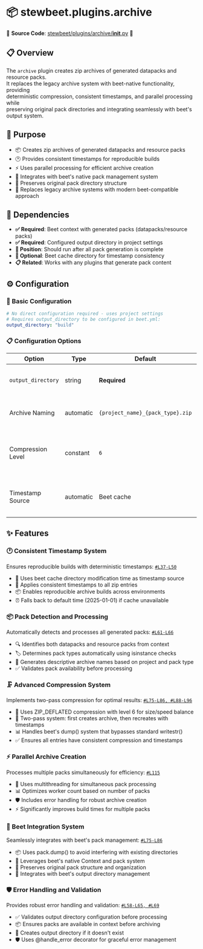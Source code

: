 
# 📦 stewbeet.plugins.archive

📄 **Source Code**: [stewbeet/plugins/archive/__init__.py](../../python_package/src/stewbeet/plugins/archive/__init__.py) 🔗

## 📋 Overview
The `archive` plugin creates zip archives of generated datapacks and resource packs.<br>
It replaces the legacy archive system with beet-native functionality, providing<br>
deterministic compression, consistent timestamps, and parallel processing while<br>
preserving original pack directories and integrating seamlessly with beet's output system.

## 🎯 Purpose
- 📦 Creates zip archives of generated datapacks and resource packs
- 🕐 Provides consistent timestamps for reproducible builds
- ⚡ Uses parallel processing for efficient archive creation
- 🔧 Integrates with beet's native pack management system
- 📁 Preserves original pack directory structure
- 🎯 Replaces legacy archive systems with modern beet-compatible approach

## 🔗 Dependencies
- **✅ Required**: Beet context with generated packs (datapacks/resource packs)
- **✅ Required**: Configured output directory in project settings
- **📍 Position**: Should run after all pack generation is complete
- **🔧 Optional**: Beet cache directory for timestamp consistency
- **📋 Related**: Works with any plugins that generate pack content

## ⚙️ Configuration

### 🎯 Basic Configuration
```yaml
# No direct configuration required - uses project settings
# Requires output_directory to be configured in beet.yml:
output_directory: "build"
```

### 📋 Configuration Options

| Option | Type | Default | Description |
|--------|------|---------|-------------|
| `output_directory` | string | **Required** | Directory where zip archives will be saved |
| Archive Naming | automatic | `{project_name}_{pack_type}.zip` | Naming convention for generated archives |
| Compression Level | constant | `6` | ZIP_DEFLATED compression level for optimal size/speed balance |
| Timestamp Source | automatic | Beet cache | Uses beet cache modification time for consistency |

## ✨ Features

### 🕐 Consistent Timestamp System
Ensures reproducible builds with deterministic timestamps: [`#L37-L50`](../../python_package/src/stewbeet/plugins/archive/__init__.py#L37-L50)
- 📅 Uses beet cache directory modification time as timestamp source
- 🔄 Applies consistent timestamps to all zip entries
- 📦 Enables reproducible archive builds across environments
- ⏰ Falls back to default time (2025-01-01) if cache unavailable

### 📦 Pack Detection and Processing
Automatically detects and processes all generated packs: [`#L61-L66`](../../python_package/src/stewbeet/plugins/archive/__init__.py#L61-L66)
- 🔍 Identifies both datapacks and resource packs from context
- 🏷️ Determines pack types automatically using isinstance checks
- 📝 Generates descriptive archive names based on project and pack type
- ✅ Validates pack availability before processing

### 🗜️ Advanced Compression System
Implements two-pass compression for optimal results: [`#L75-L86, #L88-L96`](../../python_package/src/stewbeet/plugins/archive/__init__.py#L75-L96)
- 🔧 Uses ZIP_DEFLATED compression with level 6 for size/speed balance
- 🔄 Two-pass system: first creates archive, then recreates with timestamps
- 📊 Handles beet's dump() system that bypasses standard writestr()
- ✅ Ensures all entries have consistent compression and timestamps

### ⚡ Parallel Archive Creation
Processes multiple packs simultaneously for efficiency: [`#L115`](../../python_package/src/stewbeet/plugins/archive/__init__.py#L115)
- 🚀 Uses multithreading for simultaneous pack processing
- 📊 Optimizes worker count based on number of packs
- 🛡️ Includes error handling for robust archive creation
- ⚡ Significantly improves build times for multiple packs

### 🔧 Beet Integration System
Seamlessly integrates with beet's pack management: [`#L75-L86`](../../python_package/src/stewbeet/plugins/archive/__init__.py#L75-L86)
- 📦 Uses pack.dump() to avoid interfering with existing directories
- 🎯 Leverages beet's native Context and pack system
- 📁 Preserves original pack structure and organization
- 🔗 Integrates with beet's output directory management

### 🛡️ Error Handling and Validation
Provides robust error handling and validation: [`#L58-L65, #L69`](../../python_package/src/stewbeet/plugins/archive/__init__.py#L58-L69)
- ✅ Validates output directory configuration before processing
- 📦 Ensures packs are available in context before archiving
- 📁 Creates output directory if it doesn't exist
- 🛡️ Uses @handle_error decorator for graceful error management 

